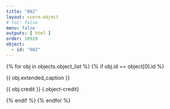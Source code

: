 ```yaml
---
title: "082"
layout: score-object
# toc: false
menu: false
outputs: [ html ]
order: 10920
object:
  - id: "082"
---
```


{% for obj in objects.object_list %}
{% if obj.id == object[0].id %}

{{ obj.extended_caption }}

{{ obj.credit }} {.object-credit}

{% endif %}
{% endfor %}
